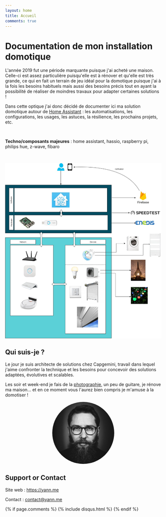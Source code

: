 ```yaml
---
layout: home
title: Accueil
comments: true
---
```


# Documentation de mon installation domotique

L'année 2019 fut une période marquante puisque j'ai acheté une maison. Celle-ci est assez particulière puisqu'elle est à rénover et qu'elle est très grande, ce qui en fait un terrain de jeu idéal pour la domotique puisque j'ai à la fois les besoins habituels mais aussi des besoins précis tout en ayant la possibilité de réaliser de moindres travaux pour adapter certaines solutions !

Dans cette optique j'ai donc décidé de documenter ici ma solution domotique autour de [Home Assistant](https://www.home-assistant.io) : les automatisations, les configurations, les usages, les astuces, la résilience, les prochains projets, etc.

<br/>

**Techno/composants majeures** : home assistant, hassio, raspberry pi, philips hue, z-wave, fibaro

<br/>

<a href="assets/domotique_architecture_logique.jpg" target="_blank"><img src="assets/domotique_architecture_logique.jpg" /></a>

## Qui suis-je ?

Le jour je suis architecte de solutions chez Capgemini, travail dans lequel j'aime confronter la technique et les besoins pour concevoir des solutions adaptées, évolutives et scalables.

Les soir  et week-end je fais de la [photographie](https://instagram.com/yann.me), un peu de guitare, je rénove ma maison... et en ce moment vous l'aurez bien compris je m'amuse à la domotiser !

<p align="center"><img src="assets/profil.jpg" width="200" style="border-radius: 50%;" /></p>

## Support or Contact

Site web : https://yann.me

Contact : contact@yann.me

{% if page.comments %} 
{% include disqus.html %}
{% endif %}
